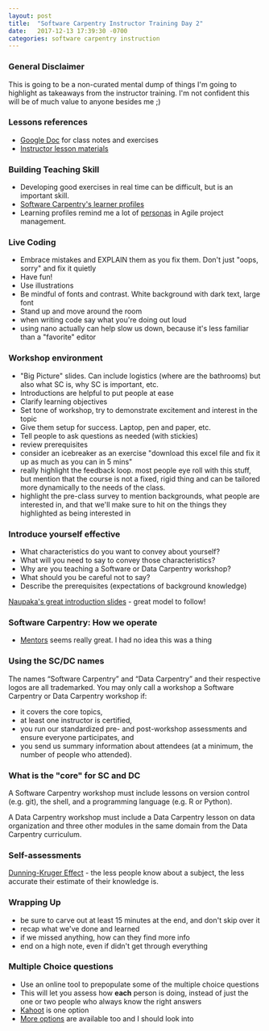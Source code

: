 ```yaml
---
layout: post
title:  "Software Carpentry Instructor Training Day 2"
date:   2017-12-13 17:39:30 -0700
categories: software carpentry instruction
---
```

### General Disclaimer
This is going to be a non-curated mental dump of things I'm going to highlight as takeaways from the instructor
training. I'm not confident this will be of much value to anyone besides me ;)

### Lessons references
- [Google Doc][gdoc] for class notes and exercises
- [Instructor lesson materials][instructor-repo]

### Building Teaching Skill
- Developing good exercises in real time can be difficult, but is an important skill.
- [Software Carpentry's learner profiles][profiles]
- Learning profiles remind me a lot of [personas][personas] in Agile project management.

### Live Coding
- Embrace mistakes and EXPLAIN them as you fix them. Don't just "oops, sorry" and fix it quietly
- Have fun!
- Use illustrations
- Be mindful of fonts and contrast. White background with dark text, large font
- Stand up and move around the room
- when writing code say what you're doing out loud
- using nano actually can help slow us down, because it's less familiar than a "favorite" editor

### Workshop environment
- "Big Picture" slides. Can include logistics (where are the bathrooms) but also what SC is, why SC is important, etc.
- Introductions are helpful to put people at ease
- Clarify learning objectives
- Set tone of workshop, try to demonstrate excitement and interest in the topic
- Give them setup for success. Laptop, pen and paper, etc.
- Tell people to ask questions as needed (with stickies)
- review prerequisites
- consider an icebreaker as an exercise "download this excel file and fix it up as much as you can in 5 mins"
- really highlight the feedback loop. most people eye roll with this stuff, but mention that the course is not a fixed,
  rigid thing and can be tailored more dynamically to the needs of the class.
- highlight the pre-class survey to mention backgrounds, what people are interested in, and that we'll make sure to hit
  on the things they highlighted as being interested in

### Introduce yourself effective
- What characteristics do you want to convey about yourself?
- What will you need to say to convey those characteristics?
- Why are you teaching a Software or Data Carpentry workshop?
- What should you be careful not to say?
- Describe the prerequisites (expectations of background knowledge)

[Naupaka's great introduction slides][naupaka] - great model to follow!

### Software Carpentry: How we operate
- [Mentors][mentors] seems really great. I had no idea this was a thing

### Using the SC/DC names
The names “Software Carpentry” and “Data Carpentry” and their respective logos are all trademarked. You may only call a workshop a Software Carpentry or Data Carpentry workshop if:

- it covers the core topics,
- at least one instructor is certified,
- you run our standardized pre- and post-workshop assessments and ensure everyone participates, and
- you send us summary information about attendees (at a minimum, the number of people who attended).

### What is the "core" for SC and DC
A Software Carpentry workshop must include lessons on version control (e.g. git), the shell, and a programming language (e.g. R or Python).

A Data Carpentry workshop must include a Data Carpentry lesson on data organization and three other modules in the same domain from the Data Carpentry curriculum.

### Self-assessments
[Dunning-Kruger Effect][dk-effect] - the less people know about a subject, the less accurate their estimate of their
knowledge is.

### Wrapping Up
- be sure to carve out at least 15 minutes at the end, and don't skip over it
- recap what we've done and learned
- if we missed anything, how can they find more info
- end on a high note, even if didn't get through everything

### Multiple Choice questions
- Use an online tool to prepopulate some of the multiple choice questions
- This will let you assess how **each** person is doing, instead of just the one or two people who always know the right
  answers
- [Kahoot][kahoot] is one option
- [More options][assessment] are available too and I should look into


[assessment]:https://www.edutopia.org/blog/5-fast-formative-assessment-tools-vicki-davis
[kahoot]:https://kahoot.it/
[dk-effect]:https://en.wikipedia.org/wiki/Dunning%E2%80%93Kruger_effect
[mentors]:https://software-carpentry.org/join/subcom/mentoring/
[naupaka]:https://github.com/naupaka/2017-03-05-ucsf-r/blob/gh-pages/workshop/01_Sunday/01_Sunday_am/0000_slides/intro-slides.ipynb
[gdoc]:https://docs.google.com/document/d/1AqOADl9fd7Rvjb6UoYKSwmSGEi3uae8k2r8-puunQLQ/edit
[instructor-repo]:https://carpentries.github.io/instructor-training/
[profiles]:https://software-carpentry.org/audience/
[personas]:http://www.agile-ux.com/tag/personas/
